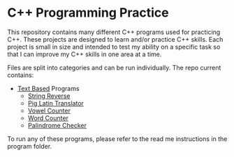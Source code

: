 # C++ Programming Practice

This repository contains many different C++ programs used for practicing C++. These projects are designed to learn and/or practice C++ skills. Each project is small in size and intended to test my ability on a specific task so that I can improve my C++ skills in one area at a time.

Files are split into categories and can be run individually. The repo current contains:

- [Text Based](text-based) Programs
	- [String Reverse](text-based/string-reverse)
	- [Pig Latin Translator](text-based/pig-latin)
	- [Vowel Counter](text-based/vowel-count)
	- [Word Counter](text-based/word-count)
	- [Palindrome Checker](text-based/palindrome-check)




To run any of these programs, please refer to the read me instructions in the program folder.